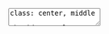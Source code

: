 <!DOCTYPE html>
<html>
  <head>
    <title>Deep Learning Lectures</title>
    <meta charset="utf-8">
    <style>
     .left-column {
       width: 50%;
       float: left;
     }
     .right-column {
       width: 50%;
       float: right;
     }
     .grey { color: #bbbbbb; }
      </style>
    <link rel="stylesheet" type="text/css" href="slides.css">
  </head>
  <body>
    <textarea id="source">
class: center, middle

# Neural networks and Backpropagation

Charles Ollion - Olivier Grisel

.affiliations[
  ![IPP](images/logo_ipp.jpeg)
  ![Inria](images/inria-logo.png)
  ![UPS](images/Logo_Master_Datascience.png)
]

---
# Neural Network for classification

Vector function with tunable parameters $\theta$

$$
\mathbf{f}(\cdot; \mathbf{\theta}): \mathbb{R}^N \rightarrow (0, 1)^K
$$

--

Sample $s$ in dataset $S$:
  - input: $\mathbf{x}^s \in \mathbb{R}^N$
  - expected output: $y^s \in [0, K-1]$

--

Output is a conditional probability distribution:

$
\mathbf{f}(\mathbf{x}^s;\mathbf{\theta})_c = P(Y=c|X=\mathbf{x}^s)
$

???
the model parametrizes a conditional distribution of Y given X

example:

- x is the vector of the pixel values of an photo in an online fashion
  store
- y is the type of the piece of closing (shoes, dress, shirt) represented
  in the photo
---

# Artificial Neuron

.center[
<img src="images/artificial_neuron.svg" style="width: 400px;" />
]
--

<br/>
.center[
$z(\mathbf{x}) = \mathbf{w}^T \mathbf{x} + b$

$f(\mathbf{x}) = g(\mathbf{w}^T \mathbf{x} + b)$
]

- $\mathbf{x}, f(\mathbf{x}) \,\,$    input and output
- $z(\mathbf{x})\,\,$    pre-activation
- $\mathbf{w}, b\,\,$    weights and bias
- $g$ activation function

???
McCullot & pitts: inspiration from brain, but simplistic model with no will to be close to biology
---

# Layer of Neurons

.center[
<img src="images/neural_network.svg" style="width: 400px;" />
]
--

<br/><br/>
.center[
$\mathbf{f}(\mathbf{x}) = g(\textbf{z(x)}) = g(\mathbf{W}  \mathbf{x} + \mathbf{b})$
]
<br/>
- $\mathbf{W}, \mathbf{b}\,\,$    now matrix and vector

---
# One Hidden Layer Network

.center[
<img src="images/neural_network_hidden_1.svg" style="width: 700px;" />
]

<br/>
- $\mathbf{z}^h(\mathbf{x}) = \mathbf{W}^h \mathbf{x} + \mathbf{b}^h$
- <span style="color:#cccccc"> $\mathbf{h}(\mathbf{x}) = g(\mathbf{z}^h(\mathbf{x})) = g(\mathbf{W}^h \mathbf{x} + \mathbf{b}^h)$</span>
- <span style="color:#cccccc"> $\mathbf{z}^o(\mathbf{x}) = \mathbf{W}^o \mathbf{h}(\mathbf{x}) + \mathbf{b}^o$</span>
- <span style="color:#cccccc"> $\mathbf{f}(\mathbf{x}) = softmax(\mathbf{z}^o) = softmax(\mathbf{W}^o \mathbf{h}(\mathbf{x}) + \mathbf{b}^o)$</span>

???
also named multi-layer perceptron (MLP)
feed forward, fully connected neural network
logistic regression is the same without the hidden layer

---
# One Hidden Layer Network

.center[
<img src="images/neural_network_hidden_2.svg" style="width: 700px;" />
]

<br/>
- <span style="color:#cccccc"> $\mathbf{z}^h(\mathbf{x}) = \mathbf{W}^h \mathbf{x} + \mathbf{b}^h$</span>
- $\mathbf{h}(\mathbf{x}) = g(\mathbf{z}^h(\mathbf{x})) = g(\mathbf{W}^h \mathbf{x} + \mathbf{b}^h)$
- <span style="color:#cccccc"> $\mathbf{z}^o(\mathbf{x}) = \mathbf{W}^o \mathbf{h}(\mathbf{x}) + \mathbf{b}^o$</span>
- <span style="color:#cccccc"> $\mathbf{f}(\mathbf{x}) = softmax(\mathbf{z}^o) = softmax(\mathbf{W}^o \mathbf{h}(\mathbf{x}) + \mathbf{b}^o)$</span>
---
# One Hidden Layer Network

.center[
<img src="images/neural_network_hidden_3.svg" style="width: 700px;" />
]

<br/>
- <span style="color:#cccccc"> $\mathbf{z}^h(\mathbf{x}) = \mathbf{W}^h \mathbf{x} + \mathbf{b}^h$</span>
- <span style="color:#cccccc"> $\mathbf{h}(\mathbf{x}) = g(\mathbf{z}^h(\mathbf{x})) = g(\mathbf{W}^h \mathbf{x} + \mathbf{b}^h)$</span>
- $\mathbf{z}^o(\mathbf{x}) = \mathbf{W}^o \mathbf{h}(\mathbf{x}) + \mathbf{b}^o$
- <span style="color:#cccccc"> $\mathbf{f}(\mathbf{x}) = softmax(\mathbf{z}^o) = softmax(\mathbf{W}^o \mathbf{h}(\mathbf{x}) + \mathbf{b}^o)$</span>

---
# One Hidden Layer Network

.center[
<img src="images/neural_network_hidden_4.svg" style="width: 700px;" />
]

<br/>
- <span style="color:#cccccc"> $\mathbf{z}^h(\mathbf{x}) = \mathbf{W}^h \mathbf{x} + \mathbf{b}^h$</span>
- <span style="color:#cccccc"> $\mathbf{h}(\mathbf{x}) = g(\mathbf{z}^h(\mathbf{x})) = g(\mathbf{W}^h \mathbf{x} + \mathbf{b}^h)$</span>
- <span style="color:#cccccc">$\mathbf{z}^o(\mathbf{x}) = \mathbf{W}^o \mathbf{h}(\mathbf{x}) + \mathbf{b}^o$</span>
- $\mathbf{f}(\mathbf{x}) = softmax(\mathbf{z}^o) = softmax(\mathbf{W}^o \mathbf{h}(\mathbf{x}) + \mathbf{b}^o)$

---
# One Hidden Layer Network

.center[
<img src="images/neural_network_hidden_t.svg" style="width: 700px;" />
]

### Alternate representation
.center[
<img src="images/flow_graph.svg" style="width: 500px;" />
]

---
# One Hidden Layer Network

.center[
<img src="images/neural_network_hidden_t.svg" style="width: 700px;" />
]

### Keras implementation
```py
model = Sequential()
model.add(Dense(H, input_dim=N))  # weight matrix dim [N * H]
model.add(Activation("tanh"))
model.add(Dense(K))               # weight matrix dim [H x K]
model.add(Activation("softmax"))
```

---
# Element-wise activation functions
<br/>
.center[
<img src="images/activation_functions.svg" style="width: 780px;" />
]
<br/></br>
  - blue: activation function
  - green: derivative
???
todo: add legend
---
# Softmax function

$$
softmax(\mathbf{x}) = \frac{1}{\sum_{i=1}^{n}{e^{x_i}}}
\cdot
\begin{bmatrix}
  e^{x_1}\\\\
  e^{x_2}\\\\
  \vdots\\\\
  e^{x_n}
\end{bmatrix}
$$

$$
\frac{\partial softmax(\mathbf{x})_i}{\partial x_j} =
\begin{cases}
softmax(\mathbf{x})_i \cdot (1 - softmax(\mathbf{x})_i) & i = j\\\\
-softmax(\mathbf{x})_i \cdot softmax(\mathbf{x})_j & i \neq j
\end{cases}
$$

--

- vector of values in (0, 1) that add up to 1
- $p(Y = c|X = \mathbf{x}) = \text{softmax}(\mathbf{z}(\mathbf{x}))_c$
- the pre-activation vector $\mathbf{z}(\mathbf{x})$ is often called "the logits"

---
# Training the network

Find parameters $\mathbf{\theta} = ( \mathbf{W}^h; \mathbf{b}^h; \mathbf{W}^o; \mathbf{b}^o )$
that minimize the **negative log likelihood** (or [cross entropy](
https://en.wikipedia.org/wiki/Cross_entropy#Cross-entropy_loss_function_and_logistic_regression))

--

The loss function for a given sample $s \in S$:

$$
l(\mathbf{f}(\mathbf{x}^s;\theta), y^s) =  nll(\mathbf{x}^s, y^s; \theta) = -\log \mathbf{f}(\mathbf{x}^s;\theta)\_{y^s}
$$

--

<br/>

.center[
<img src="images/nll_explained.svg" style="width: 500px;" />
]

???
Minimizing a cost function that depends on a finite training set belong to the framework
of Empirical Risk Minimization.

Adding a regularization term to the cost function Maximum A Posteriori

https://en.wikipedia.org/wiki/Cross_entropy#Cross-entropy_loss_function_and_logistic_regression

---
# Training the network

Find parameters $\mathbf{\theta} = ( \mathbf{W}^h; \mathbf{b}^h; \mathbf{W}^o; \mathbf{b}^o )$
that minimize the **negative log likelihood** (or [cross entropy](
  https://en.wikipedia.org/wiki/Cross_entropy#Cross-entropy_loss_function_and_logistic_regression))

The loss function for a given sample $s \in S$:

$$
l(\mathbf{f}(\mathbf{x}^s;\theta), y^s) = nll(\mathbf{x}^s, y^s; \theta) = -\log \mathbf{f}(\mathbf{x}^s;\theta)\_{y^s}
$$

The cost function is the negative likelihood of the model computed on the full
training set (for i.i.d. samples):

$$
L\_S(\theta) = -\frac{1}{|S|} \sum\_{s \in S} \log \mathbf{f}(\mathbf{x}^s;\theta)\_{y^s}
$$

---
# Training the network

Find parameters $\mathbf{\theta} = ( \mathbf{W}^h; \mathbf{b}^h; \mathbf{W}^o; \mathbf{b}^o )$
that minimize the **negative log likelihood** (or [cross entropy](
  https://en.wikipedia.org/wiki/Cross_entropy#Cross-entropy_loss_function_and_logistic_regression))

The loss function for a given sample $s \in S$:

$$
l(\mathbf{f}(\mathbf{x}^s;\theta), y^s) = nll(\mathbf{x}^s, y^s; \theta) = -\log \mathbf{f}(\mathbf{x}^s;\theta)\_{y^s}
$$

The cost function is the negative likelihood of the model computed on the full
training set (for i.i.d. samples):

$$
L\_S(\theta) = -\frac{1}{|S|} \sum\_{s \in S} \log \mathbf{f}(\mathbf{x}^s;\theta)\_{y^s} + \lambda \Omega(\mathbf{\theta})
$$

$\lambda \Omega(\mathbf{\theta}) = \lambda (||W^h||^2 + ||W^o||^2)$ is an optional regularization term.

???
Minimizing a cost function that depends on a finite training set belong to the framework
of Empirical Risk Minimization.

Adding a regularization term to the cost function Maximum A Posteriori

---

# Stochastic Gradient Descent

Initialize $\mathbf{\theta}$ randomly

--

For $E$ epochs perform:

- Randomly select a small batch of samples $( B \subset S )$

--
  - Compute gradients:
$\Delta = \nabla_\theta L\_B(\theta)$

--
  - Update parameters: $\mathbf{\theta} \leftarrow \mathbf{\theta} - \eta \Delta$
  - $\eta > 0$ is called the learning rate

--
- Repeat until the epoch is completed (all of $S$ is covered)

--

Stop when reaching criterion:

- nll stops decreasing when computed on validation set


---

# Computing Gradients

<br/><br/>

.left-column[
Output Weights: $\frac{\partial l(\mathbf{f(x)}, y)}{\partial W^o_{i,j}}$

Hidden Weights: $\frac{\partial l(\mathbf{f(x)}, y)}{\partial W^h_{i,j}}$
]
.right-column[
Output bias: $\frac{\partial l(\mathbf{f(x)}, y)}{\partial b^o_{i}}$

Hidden bias: $\frac{\partial l(\mathbf{f(x)}, y)}{\partial b^h_{i}}$
]

 $\,$

--
- The network is a composition of differentiable modules
- We can apply the "chain rule"

---
# Chain rule

<br/><br/>

.center[
<img src="images/chain_rule_before.svg" style="width: 600px;" />
]
---
# Chain rule

<br/><br/>

.center[
<img src="images/chain_rule_simple_0.svg" style="width: 600px;" />
]
---
# Chain rule

<br/><br/>

.center[
<img src="images/chain_rule_simple_1.svg" style="width: 600px;" />
]

---
# Chain rule

<br/><br/>

.center[
<img src="images/chain_rule.svg" style="width: 600px;" />
]

---
name: bprop
# Backpropagation
.center[
<img src="images/flow_graph_b.svg" style="width: 650px;" />
<br/><br/>
]

---
template: bprop

Compute partial derivatives of the loss

- $\frac{\partial l(\mathbf{f(x)}, y)}{\partial \mathbf{f(x)}\_i} = \frac{\partial -\log \mathbf{f(x)}\_y}{\partial \mathbf{f(x)}\_i} = \frac{-1\_{y=i}}{\mathbf{f(x)}\_y}  = \frac{\partial \boldsymbol{l}}{\partial \mathbf{f(x)}\_i}$


--


- $\frac{\partial \boldsymbol{l}}{\partial \mathbf{z}^o(\mathbf{x})_i} = ?$

---
.center[
<img src="images/equations_1.svg" style="width: 800px;" />
]
---
.center[
<img src="images/equations_2.svg" style="width: 800px;" />
]
---
.center[
<img src="images/equations_3.svg" style="width: 800px;" />
]
---
.center[
<img src="images/equations_4.svg" style="width: 800px;" />
]
---
.center[
<img src="images/equations_5.svg" style="width: 800px;" />
]

---
template: bprop

Gradients

- $\nabla\_{\mathbf{z}^o(\mathbf{x})} \boldsymbol{l} = \mathbf{f(x)} - \mathbf{e}(y)$

- $\nabla\_{\mathbf{b}^o} \boldsymbol{l} = \mathbf{f(x)} - \mathbf{e}(y)$

because $\mathbf{z}^o(\mathbf{x}) = \mathbf{W}^o \mathbf{h}(\mathbf{x}) + \mathbf{b}^o$ and then $\frac{\partial \mathbf{z}^o(\mathbf{x})\_i}{\partial \mathbf{b}^o\_j} = 1\_{i=j}$

---
template: bprop

Partial derivatives related to $\mathbf{W}^o$

- $\frac{\partial \boldsymbol{l}}{\partial W^o\_{i,j}} = \sum\_{k} \frac{\partial \boldsymbol{l}}{\partial \mathbf{z}^o(\mathbf{x})\_k} \frac{\partial \mathbf{z}^o(\mathbf{x})\_k}{\partial W^o\_{i,j}}$

- $\nabla\_{\mathbf{W}^o} \boldsymbol{l} = (\mathbf{f(x)} - \mathbf{e}(y)) . \mathbf{h(x)}^\top$

---
# Backprop gradients

### Compute activation gradients
- $\nabla\_{\mathbf{z}^o(\mathbf{x})} \boldsymbol{l} = \mathbf{f(x)} - \mathbf{e}(y)$

--

### Compute layer params gradients
- $\nabla\_{\mathbf{W}^o} \boldsymbol{l} = \nabla\_{\mathbf{z}^o(\mathbf{x})} \boldsymbol{l} \cdot \mathbf{h(x)}^\top$
- $\nabla\_{\mathbf{b}^o} \boldsymbol{l} = \nabla\_{\mathbf{z}^o(\mathbf{x})} \boldsymbol{l}$

--

### Compute prev layer activation gradients
- $\nabla\_{\mathbf{h(x)}} \boldsymbol{l} = \mathbf{W}^{o\top} \nabla\_{\mathbf{z}^o(\mathbf{x})} \boldsymbol{l}$
- $\nabla\_{\mathbf{z}^h(\mathbf{x})} \boldsymbol{l} = \nabla\_{\mathbf{h(x)}} \boldsymbol{l} \odot \mathbf{\sigma^\prime(z^h(x))}$

---
class: center,middle
# Loss, Initialization and Learning Tricks

---
## Discrete output (classification)


- Binary classification: $y \in [0, 1]$
  - $Y|X=\mathbf{x} \sim Bernoulli(b=f(\mathbf{x} ; \theta))$
  - output function: $logistic(x) = \frac{1}{1 + e^{-x}}$
  - loss function:  binary cross-entropy

- Multiclass classification: $y \in [0, K-1]$
  - $Y|X=\mathbf{x} \sim Multinoulli(\mathbf{p}=\mathbf{f}(\mathbf{x} ; \theta))$
  - output function: $softmax$
  - loss function: categorical cross-entropy

???
Binary and multinomial logistic regression are the same but with a linear
parametrization of the parameters.

---
## Continuous output (regression)

- Continuous output: $\mathbf{y} \in \mathbb{R}^n$
  - $Y|X=\mathbf{x} \sim \mathcal{N}(\mathbf{\mu}=\mathbf{f}(\mathbf{x} ; \theta), \sigma^2 \mathbf{I})$
  - output function: Identity
  - loss function: square loss

- Heteroschedastic if $\mathbf{f}(\mathbf{x} ; \theta)$ predicts both $\mathbf{\mu}$ and $\sigma^2$

- Mixture Density Network (multimodal output)
  - $Y|X=\mathbf{x} \sim GMM_{\mathbf{x}}$
  - $\mathbf{f}(\mathbf{x} ; \theta)$ predicts all the parameters: the means, covariance matrices and mixture weights

???
Ordinary Least Squares and Ridge regression (OLS + l2 penalty on the
weights) are the same but with a linear parametrization of the Gaussian
mean parameters.

More generally any link function from the Generalized Linear Model literature
can be used for the output layer of the neural network.

It's also possible to predict the distribution parameters of several
conditionally independent output variables (discrete and continuous)
with a multi-head neural network by adding their respective log likelihood
in the joint objective function.


---
## Initialization and normalization

- Input data should be normalized to have approx. same range:
  - standardization or quantile normalization

--
- Initializing $W^h$ and $W^o$:
  - Zero is a saddle point: no gradient, no learning

--
  - Constant init: hidden units collapse by symmetry

--
  - Solution: random init, ex: $w \sim \mathcal{N}(0, 0.01)$

--
  - Better inits: Xavier Glorot and Kaming He &amp; orthogonal

--
- Biases can (should) be initialized to zero

???
- std too small: slow training (saddle point plateau)
- std too big: risk of divergence

- $\mathcal{N}$ can yield extreme values that make the training dynamics
  unstable: trimmed normal or uniform init are safer.

- Gain of $\W$ should be such that the variance of forward activations and
  backward gradients is approximately preserved from one layer to the next:
  interacts with fan-in, fan-out, type of activation functions and scale
  of inputs.

- Random biases init can lead to dead units by making the relu activation
  zero or a tanh activation always saturated therefore killing the unit.

- Some network architectures (Batch normalization, Skip / Residual
  connections) can make the learning dynamics less sensitive to init

---
## SGD learning rate

- Very sensitive:
  - Too high $\rightarrow$ early plateau or even divergence
  - Too low $\rightarrow$ slow convergence

--
  - Try a large value first: $\eta = 0.1$ or even $\eta = 1$
  - Divide by 10 and retry in case of divergence

--
- Large constant LR prevents final convergence
  - multiply $\eta_{t}$ by $\beta &lt; 1$ after each update

--
  - or monitor validation loss and divide $\eta_{t}$ by 2 or 10 when no progress
  - See [ReduceLROnPlateau](https://keras.io/callbacks/#reducelronplateau) in Keras

???
Overview of recent research and empirical tricks:

https://towardsdatascience.com/understanding-learning-rates-and-how-it-improves-performance-in-deep-learning-d0d4059c1c10

Increase LR linearly when increasing batch-size.

---
## Momentum

Accumulate gradients across successive updates:

$$\begin{eqnarray}
m\_t &=& \gamma m\_{t-1} + \eta \nabla\_{\theta} L\_{B\_t}(\theta\_{t-1}) \nonumber \\\\
\theta\_t &=& \theta\_{t-1} - m\_t \nonumber
\end{eqnarray}$$

$\gamma$ is typically set to 0.9

--

Larger updates in directions where the gradient sign is constant
to accelerate in low curvature areas

--
### Nesterov accelerated gradient

$$\begin{eqnarray}
m\_t &=& \gamma m\_{t-1} + \eta \nabla\_{\theta} L\_{B\_t}(\theta\_{t-1} - \gamma m\_{t-1}) \nonumber \\\\
\theta\_t &=& \theta\_{t-1} - m\_t \nonumber
\end{eqnarray}$$

Better at handling changes in gradient direction.

---

.center[
<img src="images/momentum-00.png" style="width: 800px;" />

[Why Momentum Really Works](https://distill.pub/2017/momentum/)
]

---

.center[
<img src="images/momentum-06.png" style="width: 800px;" />

[Why Momentum Really Works](https://distill.pub/2017/momentum/)
]

---

.center[
<img src="images/momentum-08.png" style="width: 800px;" />

[Why Momentum Really Works](https://distill.pub/2017/momentum/)
]

---

.center[
<img src="images/momentum-09.png" style="width: 800px;" />

[Why Momentum Really Works](https://distill.pub/2017/momentum/)
]

---
## Alternative optimizers

- SGD (with Nesterov momentum)
  - Simple to implement
  - Very sensitive to initial value of $\eta$
  - Need learning rate scheduling

--
- Adam: adaptive learning rate scale for each param
  - Global $\eta$ set to 3e-4 often works well enough
  - Good default choice of optimizer (often)

--
- But well-tuned SGD with LR scheduling can generalize better than
  Adam (with naive l2 reg)...

--
- Promising stochastic second order methods: [K-FAC](https://arxiv.org/abs/1503.05671)
  and [Shampoo](https://arxiv.org/abs/2002.09018) can be used
  to accelerate training of very large models.

???
Contrary to penalized models with a convex loss function, the learning problem
(generalization) is strongly coupled to the optimization problem (training).

- Decoupled Weight Decay Regularization
https://arxiv.org/abs/1711.05101

- Three Mechanisms of Weight Decay Regularization
https://arxiv.org/abs/1810.12281

---
## The Karpathy Constant for Adam

.center[
<img src="images/karpathy_constant.png" style="width: 800px" />
]

---
## Optimizers around a saddle point

.center[
<img src="images/contours_evaluation_optimizers.gif" style="width: 500px;" />

Credits: Alec Radford
]


???
Beware of toy 2D examples though.

Also this example loss is not stochastic.

Dealing with variations in curvatures might be a tougher problem.

---
class: middle, center

# Lab 2: back in 15min!

    </textarea>
    <style TYPE="text/css">
      code.has-jax {font: inherit; font-size: 100%; background: inherit; border: inherit;}
    </style>
    <script type="text/x-mathjax-config">
      MathJax.Hub.Config({
      tex2jax: {
      inlineMath: [['$','$'], ['\\(','\\)']],
      skipTags: ['script', 'noscript', 'style', 'textarea', 'pre'] // removed 'code' entry
      }
      });
      MathJax.Hub.Queue(function() {
      var all = MathJax.Hub.getAllJax(), i;
      for(i = 0; i < all.length; i += 1) {
		     all[i].SourceElement().parentNode.className += ' has-jax';
		     }
		     });
		     </script>
         <script type="text/javascript" src="https://cdn.mathjax.org/mathjax/latest/MathJax.js?config=TeX-AMS-MML_HTMLorMML"></script>
         <!-- <script type="text/javascript" src="/home/collion/Programs/MathJax/MathJax.js?config=TeX-AMS-MML_HTMLorMML"></script> -->

    <script src="../remark.min.js" type="text/javascript">
    </script>
    <script type="text/javascript">
      var slideshow = remark.create({
        highlightStyle: 'github',
        highlightSpans: true,
        highlightLines: true
      });
    </script>
  </body>
</html>
